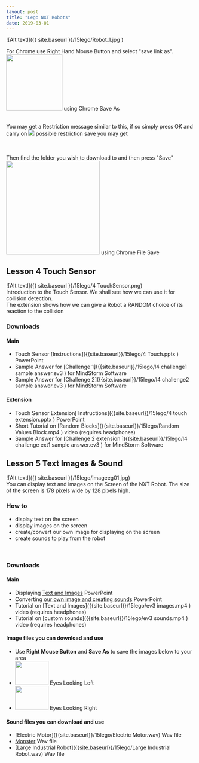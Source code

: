 ```yaml
---
layout: post
title: "Lego NXT Robots"
date: 2019-03-01
---
```


![Alt textl]({{ site.baseurl }}/15lego/Robot_1.jpg )

<P>For Chrome use Right Hand Mouse Button and select "save link as".<BR />
<img src = "{{ site.baseurl }}/01flowolv4/chromesaveas.jpg"  width="150" height="150" /> using Chrome Save As <br /> <br />

You may get a Restriction message similar to this, if so simply press OK and carry on
<img src = "{{ site.baseurl }}/55general/nosaveerror.jpg"   /> possible restriction save you may get<br /> <br /> <br />

Then find the folder you wish to download to and then press "Save" <br />
<img src = "{{ site.baseurl }}/01flowolv4/chromefilesave.jpg"  width="250" height="250" /> using Chrome File Save<br />
</P>

## **Lesson 4  Touch Sensor**
![Alt textl]({{ site.baseurl }}/15lego/4 TouchSensor.png)
<br />
Introduction to the Touch Sensor. We shall see how we can use it for collision detection.
<br />
The extension shows how we can give a Robot a RANDOM choice of its reaction to the collision
<br />

### **Downloads**
#### **Main**
* Touch Sensor [Instructions]({{site.baseurl}}/15lego/4 Touch.pptx ) PowerPoint
* Sample Answer for [Challenge 1]({{site.baseurl}}/15lego/l4 challenge1 sample answer.ev3 ) for MindStorm Software
* Sample Answer for [Challenge 2]({{site.baseurl}}/15lego/l4 challenge2 sample answer.ev3 ) for MindStorm Software

#### **Extension**

* Touch Sensor Extension[ Instructions]({{site.baseurl}}/15lego/4 touch extension.pptx ) PowerPoint
* Short Tutorial on [Random Blocks]({{site.baseurl}}/15lego/Random Values Block.mp4 ) video  (requires headphones)
* Sample Answer for [Challenge 2 extension ]({{site.baseurl}}/15lego/l4 challenge ext1 sample answer.ev3 ) for MindStorm Software

## **Lesson 5  Text Images & Sound**
![Alt textl]({{ site.baseurl }}/15lego/imageeg01.jpg)
<br />
You can display text and images on the Screen of the NXT Robot. The size of the screen is 178 pixels wide by 128 pixels high.
<br />
### How to
* display text on the screen
* display images on the screen
* create/convert our own image for displaying on the screen
* create sounds to play from the robot
<br />

### **Downloads**
#### **Main**
* Displaying [Text and Images]({{site.baseurl}}/15lego/Display.pptx ) PowerPoint
* Converting [our own image and creating sounds]({{site.baseurl}}/15lego/CustomImagesSounds.pptx ) PowerPoint
* Tutorial on [Text and Images]({{site.baseurl}}/15lego/ev3 images.mp4 ) video  (requires headphones)
* Tutorial on [custom sounds]({{site.baseurl}}/15lego/ev3 sounds.mp4 ) video  (requires headphones)

#### **Image files you can download and use**
- Use **Right Mouse Button** and **Save As** to save the images below to your area
- <img src = "{{ site.baseurl }}/15lego/eyesleft.jpg "  width="89" height="64" /> Eyes Looking Left
- <img src = "{{ site.baseurl }}/15lego/eyesright.jpg "  width="89" height="64" /> Eyes Looking Right


#### **Sound files you can download and use**

* [Electric Motor]({{site.baseurl}}/15lego/Electric Motor.wav) Wav file
* [Monster]({{site.baseurl}}/15lego/Evil_Monster.wav) Wav file
* [Large Industrial Robot]({{site.baseurl}}/15lego/Large Industrial Robot.wav) Wav file





